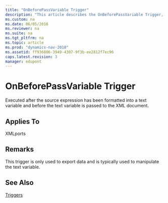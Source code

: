```yaml
---
title: "OnBeforePassVariable Trigger"
description: "This article describes the OnBeforePassVariable Trigger, which is executed after the source expression has been formatted into a text variable and before the text variable is passed to the XML document."  
ms.custom: na
ms.date: 06/05/2016
ms.reviewer: na
ms.suite: na
ms.tgt_pltfrm: na
ms.topic: article
ms.prod: "dynamics-nav-2018"
ms.assetid: ff936806-3949-4307-9f3b-ee2812f7ec96
caps.latest.revision: 3
manager: edupont
---
```

# OnBeforePassVariable Trigger
Executed after the source expression has been formatted into a text variable and before the text variable is passed to the XML document.  
  
## Applies To  
 XMLports  
  
## Remarks  
 This trigger is only used to export data and is typically used to manipulate the text variable.  
  
## See Also  
 [Triggers](Triggers.md)